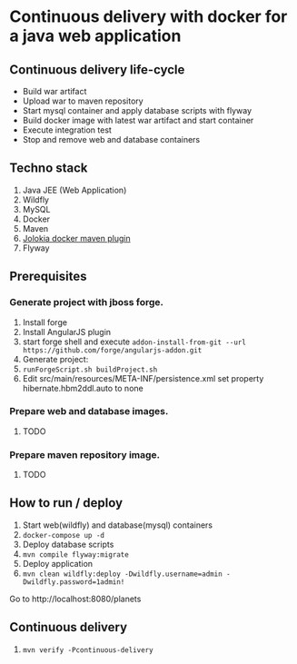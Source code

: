 # Continuous delivery with docker for a java web application

## Continuous delivery life-cycle
 - Build war artifact
 - Upload war to maven repository
 - Start mysql container and apply database scripts with flyway
 - Build docker image with latest war artifact and start container
 - Execute integration test
 - Stop and remove web and database containers

## Techno stack
 1. Java JEE (Web Application)
 2. Wildfly
 3. MySQL
 4. Docker
 5. Maven
 6. [Jolokia docker maven plugin](https://github.com/rhuss/docker-maven-plugin)
 7. Flyway

## Prerequisites
### Generate project with jboss forge.
1. Install forge
2. Install AngularJS plugin
 1. start forge shell and execute `addon-install-from-git --url https://github.com/forge/angularjs-addon.git`
3. Generate project:
 1. `runForgeScript.sh buildProject.sh`
 1. Edit src/main/resources/META-INF/persistence.xml set property hibernate.hbm2ddl.auto to none

### Prepare web and database images.
1. TODO

### Prepare maven repository image.
1. TODO

## How to run / deploy
1. Start web(wildfly) and database(mysql) containers
 1. `docker-compose up -d`
1. Deploy database scripts
 1. `mvn compile flyway:migrate`
1. Deploy application
 1. `mvn clean wildfly:deploy -Dwildfly.username=admin -Dwildfly.password=1admin!`
 
Go to http://localhost:8080/planets

## Continuous delivery
1. `mvn verify -Pcontinuous-delivery`
